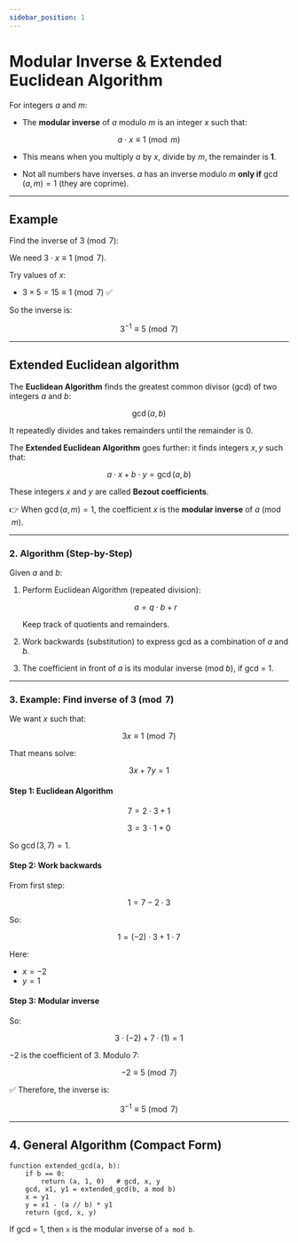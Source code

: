 ```yaml
---
sidebar_position: 1
---
```


# Modular Inverse & Extended Euclidean Algorithm

For integers $a$ and $m$:

* The **modular inverse** of $a$ modulo $m$ is an integer $x$ such that:

$$
a \cdot x \equiv 1 \pmod{m}
$$

* This means when you multiply $a$ by $x$, divide by $m$, the remainder is **1**.

* Not all numbers have inverses.
  $a$ has an inverse modulo $m$ **only if** $\gcd(a, m) = 1$ (they are coprime).

---

## Example

Find the inverse of $3 \pmod{7}$:

We need $3 \cdot x \equiv 1 \pmod{7}$.

Try values of $x$:

* $3 \times 5 = 15 \equiv 1 \pmod{7}$ ✅

So the inverse is:

$$
3^{-1} \equiv 5 \pmod{7}
$$

---

## Extended Euclidean algorithm

The **Euclidean Algorithm** finds the greatest common divisor (gcd) of two integers $a$ and $b$:

$$
\gcd(a, b)
$$

It repeatedly divides and takes remainders until the remainder is 0.

The **Extended Euclidean Algorithm** goes further: it finds integers $x, y$ such that:

$$
a \cdot x + b \cdot y = \gcd(a, b)
$$

These integers $x$ and $y$ are called **Bezout coefficients**.

👉 When $\gcd(a, m) = 1$, the coefficient $x$ is the **modular inverse** of $a \pmod{m}$.

---

### 2. Algorithm (Step-by-Step)

Given $a$ and $b$:

1. Perform Euclidean Algorithm (repeated division):

   $$
   a = q \cdot b + r
   $$

   Keep track of quotients and remainders.

2. Work backwards (substitution) to express gcd as a combination of $a$ and $b$.

3. The coefficient in front of $a$ is its modular inverse (mod $b$), if gcd = 1.

---

### 3. Example: Find inverse of $3 \pmod{7}$

We want $x$ such that:

$$
3x \equiv 1 \pmod{7}
$$

That means solve:

$$
3x + 7y = 1
$$

#### Step 1: Euclidean Algorithm

$$
7 = 2 \cdot 3 + 1
$$

$$
3 = 3 \cdot 1 + 0
$$

So $\gcd(3, 7) = 1$.

#### Step 2: Work backwards

From first step:

$$
1 = 7 - 2 \cdot 3
$$

So:

$$
1 = (-2) \cdot 3 + 1 \cdot 7
$$

Here:

* $x = -2$
* $y = 1$

#### Step 3: Modular inverse

So:

$$
3 \cdot (-2) + 7 \cdot (1) = 1
$$

$-2$ is the coefficient of $3$.
Modulo 7:

$$
-2 \equiv 5 \pmod{7}
$$

✅ Therefore, the inverse is:

$$
3^{-1} \equiv 5 \pmod{7}
$$

---

## 4. General Algorithm (Compact Form)

```
function extended_gcd(a, b):
    if b == 0:
        return (a, 1, 0)   # gcd, x, y
    gcd, x1, y1 = extended_gcd(b, a mod b)
    x = y1
    y = x1 - (a // b) * y1
    return (gcd, x, y)
```

If gcd = 1, then `x` is the modular inverse of `a mod b`.

